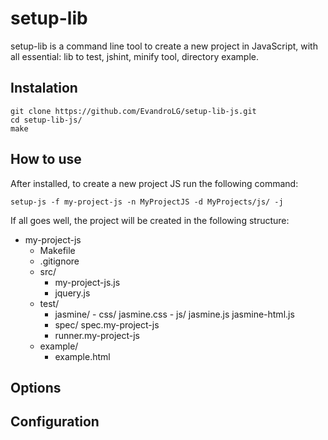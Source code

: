 # setup-lib
setup-lib is a command line tool to create a new project in JavaScript, with all essential: lib to test, 
jshint, minify tool, directory example.

## Instalation
```
git clone https://github.com/EvandroLG/setup-lib-js.git
cd setup-lib-js/
make
```

## How to use
After installed, to create a new project JS run the following command:
```
setup-js -f my-project-js -n MyProjectJS -d MyProjects/js/ -j
```
If all goes well, the project will be created in the following structure:
- my-project-js
	- Makefile
	- .gitignore
	- src/
		- my-project-js.js
		- jquery.js
  - test/
    - jasmine/
			- css/
					jasmine.css
			- js/
					jasmine.js
					jasmine-html.js
    - spec/
			spec.my-project-js
    - runner.my-project-js
  - example/
    - example.html

## Options


## Configuration
